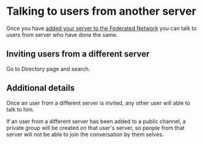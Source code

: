 # Talking to users from another server

Once you have [added your server to the Federated Network](../adminitration-guides/federation) you can talk to users from server who have done the same.

## Inviting users from a different server

Go to Directory page and search.

## Additional details

Once an user from a different server is invited, any other user will able to talk to him.

If an user from a different server has been added to a public channel, a private group will be created on that user's server, so people from that server will not be able to join the conversation by them selves.
